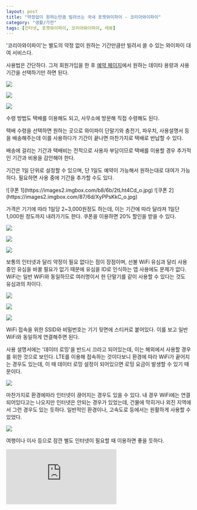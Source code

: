 ```yaml
---
layout: post
title: "약정없이 원하는만큼 빌려쓰는 국내 포켓와이파이 - 코리아와이파이"
category: "생활/가전"
tags: [인터넷, 포켓와이파이, 코리아와이파이, 레뷰]
---
```


'코리아와이파이'는 별도의 약정 없이
원하는 기간만큼만 빌려서 쓸 수 있는 와이파이 대여 서비스다.

사용법은 간단하다.
그저 회원가입을 한 후 [예약 페이지](https://korea-wifi.net/revu)에서 원하는 데이타 용량과 사용 기간을 선택하기만 하면 된다.

![](https://images2.imgbox.com/82/10/DJoZDTKx_o.png)

![](https://images2.imgbox.com/25/a7/6fKnTMKn_o.png)

![](https://images2.imgbox.com/77/82/moRMeebT_o.png)

수령 방법도 택배를 이용해도 되고,
사무소에 방문해 직접 수령해도 된다.

택배 수령을 선택하면 원하는 곳으로 와이파이 단말기와 충전기, 파우치, 사용설명서 등을 배송해주는데
이를 사용하다가 기간이 끝나면 마찬가지로 택배로 반납할 수 있다.

배송에 걸리는 기간과 택배비는 전적으로 사용자 부담이므로
택배를 이용할 경우 추가적인 기간과 비용을 감안해야 한다.

기간은 1일 단위로 설정할 수 있으며,
단 1일도 예약이 가능해서 원하는대로 대여가 가능하다.
필요하면 사용 중에 기간을 추가할 수도 있다.

<p class="center" markdown="1">
![쿠폰 1](https://images2.imgbox.com/b8/6b/2tLht4Cd_o.jpg)
![쿠폰 2](https://images2.imgbox.com/87/6d/XyPPsKkC_o.jpg)
</p>

가격은 기기에 따라 1일당 2~3,000원정도 하는데,
이는 기간에 따라 달라져 1일단 1,000원 정도까지 내려가기도 한다.
쿠폰을 이용하면 20% 할인을 받을 수 있다.

![](https://images2.imgbox.com/dc/b8/TAOaRcje_o.jpg)

![](https://images2.imgbox.com/33/bb/lVq91qrU_o.jpg)

![](https://images2.imgbox.com/ed/2f/RsbkhZ3N_o.jpg)

보통의 인터넷과 달리 약정이 필요 없다는 점이 장점이며,
선불 WiFi 유심과 달리 사용중인 유심을 바꿀 필요가 없기 때문에
유심을 ID로 인식하는 앱 사용에도 문제가 없다.
WiFi는 일반 WiFi와 동일하므로 여러명이서 한 단말기를 같이 사용할 수 있다는 것도 유심과의 차이다.

![](https://images2.imgbox.com/7c/28/hFKPpdmL_o.jpg)

![](https://images2.imgbox.com/62/2d/wYj4JTl0_o.jpg)

![](https://images2.imgbox.com/d6/1a/wWFGCe3C_o.png)

WiFi 접속을 위한 SSID와 비밀번호는 기기 뒷면에 스티커로 붙어있다.
이를 보고 일반 WiFi와 동일하게 연결해주면 된다.

사용 설명서에는 '데이터 로밍'을 반드시 끄라고 되어있는데,
이는 해외에서 사용할 경우를 위한 것으로 보인다.
LTE를 이용해 접속하는 것이다보니 환경에 따라 WiFi가 끝어지는 경우도 있는데,
이 때 데이터 로밍 설정이 되어있으면 로밍 요금이 발생할 수 있기 때문이다.

![](https://images2.imgbox.com/97/86/S0ToWOVQ_o.png)

마찬가지로 환경에따라 인터넷이 끊어지는 경우도 있을 수 있다.
내 경우 WiFi에는 연결되어있다고는 나오지만 인터넷은 안되는 경우가 있었는데,
건물에 막히거나 외진 지역에서 그런 경우도 있는 듯하다.
일반적인 환경이나, 고속도로 등에서는 원활하게 사용할 수 있었다.

![](https://images2.imgbox.com/a7/21/VwCObvVc_o.jpg)

여행이나 이사 등으로 잠깐 별도 인터넷이 필요할 때 이용하면 좋을 듯하다.



![스폰서 배너](https://www.revu.net/campaign/img.php?p=91dad75749ae8e6b510f261eab68414187fbeb3c7dd40518f25c57b11205f098&amp;v=4 "이 글은 레뷰를 통해 해당 업체에서 페이백을 받아 작성했다.")
